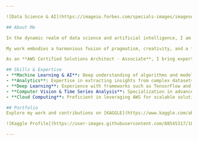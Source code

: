 ```yaml
---

![Data Science & AI](https://imageio.forbes.com/specials-images/imageserve/648aaa9fac6d92c810b12f50/Why-Companies-Are-Vastly-Underprepared-For-The-Risks-Posed-By-AI/960x0.jpg?height=406&width=711&fit=bounds)

## About Me

In the dynamic realm of data science and artificial intelligence, I am a fervent explorer, driven by an insatiable passion for unlocking the potential hidden within data. With a keen eye for detail and a profound understanding of Machine Learning, Analytics, AI, and Deep Learning, I specialize in transforming raw information into actionable insights. My dedication to deciphering data intricacies empowers organizations to navigate the complex landscape of decision-making, ultimately leading to profitability and success.

My work embodies a harmonious fusion of pragmatism, creativity, and a forward-thinking approach, where Python serves as my versatile brush to paint the canvas of innovation. Proficient in Computer Vision and Time Series analysis, I craft solutions that not only address current challenges but also anticipate future trends. 

As an **AWS Certified Solutions Architect - Associate**, I bring expertise in connecting data to the cloud and implementing MLOps practices, ensuring that models are not only developed but effectively deployed and maintained. This certification is a testament to my commitment to advancing the intersection of data and cloud technologies, further enhancing the data-driven excellence organizations seek. [VIEW MY CERTIFICATION HERE](https://www.credly.com/badges/3ccf0adc-a1c3-45b7-b7c5-807bbb131f40/public_url).

## Skills & Expertise
- **Machine Learning & AI**: Deep understanding of algorithms and model development.
- **Analytics**: Expertise in extracting insights from complex datasets.
- **Deep Learning**: Experience with frameworks such as TensorFlow and PyTorch.
- **Computer Vision & Time Series Analysis**: Specialization in advanced analytical techniques.
- **Cloud Computing**: Proficient in leveraging AWS for scalable solutions and MLOps.

## Portfolio
Explore my work and contributions on [KAGGLE](https://www.kaggle.com/abdulghaffaransari) and discover the innovative projects I've undertaken to push the boundaries of data science and AI.

![Kaggle Profile](https://user-images.githubusercontent.com/88545317/182825263-a53f4e88-7ff0-48d8-8b8d-8cbeca0a263b.png)

---
```


